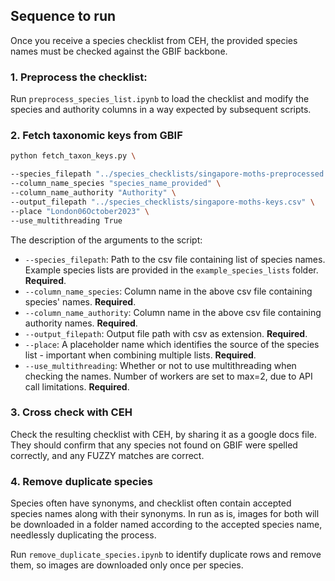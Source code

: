 ## Sequence to run

Once you receive a species checklist from CEH, the provided species names must be checked against the GBIF backbone.

### 1. Preprocess the checklist:
Run `preprocess_species_list.ipynb` to load the checklist and modify the species and authority columns in a way expected by subsequent scripts.

### 2. Fetch taxonomic keys from GBIF

```bash
python fetch_taxon_keys.py \

--species_filepath "../species_checklists/singapore-moths-preprocessed.csv" \
--column_name_species "species_name_provided" \
--column_name_authority "Authority" \
--output_filepath "../species_checklists/singapore-moths-keys.csv" \
--place "London06October2023" \
--use_multithreading True

```

The description of the arguments to the script:
* `--species_filepath`: Path to the csv file containing list of species names. Example species lists are provided in the `example_species_lists` folder. **Required**.
* `--column_name_species`: Column name in the above csv file containing species' names. **Required**.
* `--column_name_authority`: Column name in the above csv file containing authority names. **Required**.
* `--output_filepath`: Output file path with csv as extension. **Required**.
* `--place`: A placeholder name which identifies the source of the species list - important when combining multiple lists. **Required**.
* `--use_multithreading`: Whether or not to use multithreading when checking the names. Number of workers are set to max=2, due to API call limitations. **Required**.

### 3. Cross check with CEH

Check the resulting checklist with CEH, by sharing it as a google docs file. They should confirm that any species not found on GBIF were spelled correctly, and any FUZZY matches are correct.

### 4. Remove duplicate species

Species often have synonyms, and checklist often contain accepted species names along with their synonyms. In run as is, images for both will be downloaded in a folder named according to the accepted species name, needlessly duplicating the process.

Run `remove_duplicate_species.ipynb` to identify duplicate rows and remove them, so images are downloaded only once per species.
